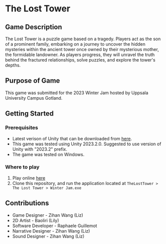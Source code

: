# The Lost Tower

## Game Description
The Lost Tower is a puzzle game based on a tragedy. Players act as the son of a prominent family, embarking on a journey to uncover the hidden mysteries within the ancient tower once owned by their mysterious mother, the formidable landowner. As players progress, they will unravel the truth behind the fractured relationships, solve puzzles, and explore the tower's depths.

## Purpose of Game
This game was submitted for the 2023 Winter Jam hosted by Uppsala University Campus Gotland.

## Getting Started
### Prerequisites
- Latest verison of Unity that can be downloaded from [here](https://unity3d.com/get-unity/download).
- This game was tested using Unity 2023.2.0. Suggested to use version of Unity with "2023.2" prefix.
- The game was tested on Windows.

### Where to play
1. Play online [here](https://raphaeleg.itch.io/the-lost-tower)
2. Clone this repository, and run the application located at `TheLostTower > The Lost Tower > Winter Jam.exe`

## Contributions
- Game Designer - Zihan Wang (Liz)
- 2D Artist - Baoliri (Lily)
- Software Developer - Raphaele Guillemot
- Narrative Designer - Zihan Wang (Liz)
- Sound Designer - Zihan Wang (Liz)
